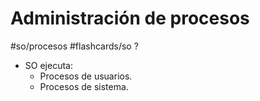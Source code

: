 # Administración de procesos
#so/procesos  #flashcards/so 
?
- SO ejecuta:
	- Procesos de usuarios.
	- Procesos de sistema.
<!--SR:!2021-11-10,3,250-->